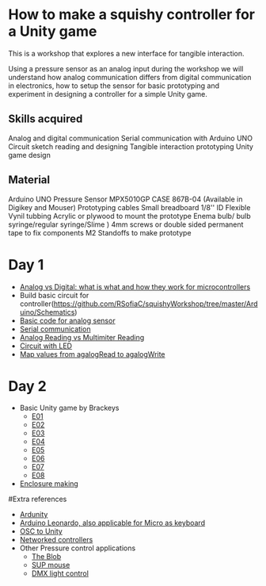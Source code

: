 # How to make a squishy controller for a Unity game


This is a workshop that explores a new interface for tangible interaction.

Using a pressure sensor as an analog input during the workshop we will understand how analog communication differs from digital communication in electronics, how to setup the sensor for basic prototyping and experiment in designing a controller for a simple Unity game.

## Skills acquired
Analog and digital communication
Serial communication with Arduino UNO 
Circuit sketch reading and designing
Tangible interaction prototyping
Unity game design

## Material
Arduino UNO 
Pressure Sensor MPX5010GP CASE 867B-04 (Available in Digikey and Mouser)
Prototyping cables 
Small breadboard
1/8'' ID Flexible Vynil tubbing 
Acrylic or plywood to mount the prototype 
Enema bulb/ bulb syringe/regular syringe/Slime )
4mm screws or double sided permanent tape to fix components
M2 Standoffs to make prototype

# Day 1 
- [Analog vs Digital: what is what and how they work for microcontrollers](https://www.youtube.com/watch?v=QsYcYknKbB0)
- Build basic circuit for controller(https://github.com/RSofiaC/squishyWorkshop/tree/master/Arduino/Schematics)
- [Basic code for analog sensor](https://github.com/RSofiaC/squishyWorkshop/tree/master/Arduino/Sketches)
- [Serial communication](https://learn.sparkfun.com/tutorials/serial-communication/all)
- [Analog Reading vs Multimiter Reading](https://vimeo.com/90534361)
- [Circuit with LED](https://github.com/RSofiaC/squishyWorkshop/tree/master/Arduino/Schematics)
- [Map values from agalogRead to agalogWrite](https://forum.arduino.cc/index.php?topic=411914.0)

# Day 2
- Basic Unity game by Brackeys
  * [E01](https://www.youtube.com/watch?v=IlKaB1etrik)
  * [E02](https://github.com/RSofiaC/squishyWorkshop/tree/master/Arduino/Schematics)
  * [E03](https://www.youtube.com/watch?v=Au8oX5pu5u4)
  * [E04](https://www.youtube.com/watch?v=HVB6UVcb3f8)
  * [E05](https://www.youtube.com/watch?v=gAB64vfbrhI)
  * [E06](https://www.youtube.com/watch?v=D4I0I3QJAvc)
  * [E07](https://www.youtube.com/watch?v=TAGZxRMloyU&t=16s)
  * [E08](https://www.youtube.com/watch?v=VbZ9_C4-Qbo)
- [Enclosure making](https://www.ponoko.com/blog/how-to-make/making-enclosures-for-electronics-with-ponoko/)

#Extra references
- [Ardunity](https://www.youtube.com/watch?v=sfqI9YLHCL8)
- [Arduino Leonardo, also applicable for Micro as keyboard](https://www.youtube.com/watch?v=0fjuJOkk8y4&t=13s)
- [OSC to Unity](http://thomasfredericks.github.io/UnityOSC/)
- [Networked controllers](https://www.youtube.com/watch?v=TvqQJgj2XMM)
- Other Pressure control applications
  * [The Blob](https://youtu.be/q7_KyU8ibm8?t=46m59s)
  * [SUP mouse](https://www.instructables.com/id/The-Sup-a-Mouse-for-Quadriplegics-Low-Cost-and-Ope/)
  * [DMX light control](https://www.youtube.com/watch?v=Kk8fs99TJWw)
  


